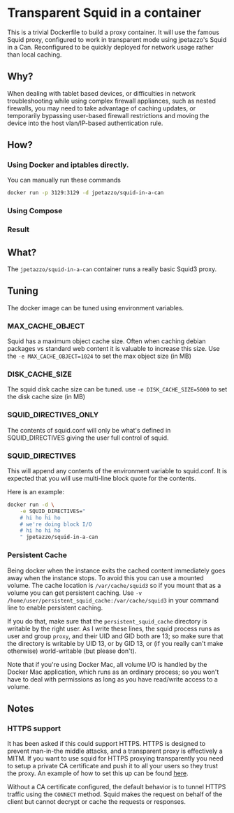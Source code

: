 # Transparent Squid in a container

This is a trivial Dockerfile to build a proxy container.
It will use the famous Squid proxy, configured to work in transparent mode using jpetazzo's Squid in a Can.
Reconfigured to be quickly deployed for network usage rather than local caching.


## Why?

When dealing with tablet based devices, or difficulties in network troubleshooting while using complex firewall appliances, such as nested firewalls,
you may need to take advantage of caching updates, or temporarily bypassing user-based firewall restrictions and moving the device into the host vlan/IP-based authentication rule.


## How?


### Using Docker and iptables directly.

You can manually run these commands

```bash
docker run -p 3129:3129 -d jpetazzo/squid-in-a-can
```


### Using Compose



### Result




## What?

The `jpetazzo/squid-in-a-can` container runs a really basic Squid3 proxy.


## Tuning

The docker image can be tuned using environment variables.


### MAX_CACHE_OBJECT

Squid has a maximum object cache size. Often when caching debian packages vs
standard web content it is valuable to increase this size. Use the
`-e MAX_CACHE_OBJECT=1024` to set the max object size (in MB)


### DISK_CACHE_SIZE

The squid disk cache size can be tuned. use
`-e DISK_CACHE_SIZE=5000` to set the disk cache size (in MB)


### SQUID_DIRECTIVES_ONLY

The contents of squid.conf will only be what's defined in SQUID_DIRECTIVES
giving the user full control of squid.


### SQUID_DIRECTIVES

This will append any contents of the environment variable to squid.conf.
It is expected that you will use multi-line block quote for the contents.

Here is an example:

```bash
docker run -d \
    -e SQUID_DIRECTIVES="
    # hi ho hi ho
    # we're doing block I/O
    # hi ho hi ho
    " jpetazzo/squid-in-a-can
```


### Persistent Cache

Being docker when the instance exits the cached content immediately goes away
when the instance stops. To avoid this you can use a mounted volume. The cache
location is `/var/cache/squid3` so if you mount that as a volume you can get
persistent caching. Use `-v /home/user/persistent_squid_cache:/var/cache/squid3`
in your command line to enable persistent caching.

If you do that, make sure that the `persistent_squid_cache` directory is
writable by the right user. As I write these lines, the squid process
runs as user and group `proxy`, and their UID and GID both are 13; so
make sure that the directory is writable by UID 13, or by GID 13,
or (if you really can't make otherwise) world-writable (but please don't).

Note that if you're using Docker Mac, all volume I/O is handled by the
Docker Mac application, which runs as an ordinary process; so you won't
have to deal with permissions as long as you have read/write access to
a volume.


## Notes


### HTTPS support

It has been asked if this could support HTTPS. HTTPS is designed to prevent
man-in-the middle attacks, and a transparent proxy is effectively a MITM.
If you want to use squid for HTTPS proxying transparently you need to setup a
private CA certificate and push it to all your users so they trust the proxy.
An example of how to set this up can be found [here](http://roberts.bplaced.net/index.php/linux-guides/centos-6-guides/proxy-server/squid-transparent-proxy-http-https).

Without a CA certificate configured, the default behavior is to tunnel HTTPS
traffic using the `CONNECT` method. Squid makes the request on behalf of the
client but cannot decrypt or cache the requests or responses.


[CVE-2009-0801]: http://cve.mitre.org/cgi-bin/cvename.cgi?name=CVE-2009-0801
